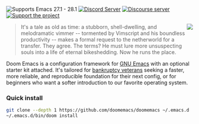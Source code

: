 ![Supports Emacs 27.1 - 28.1](https://img.shields.io/badge/Supports-Emacs_27.1--28.1-blueviolet.svg?style=flat-square&logo=GNU%20Emacs&logoColor=white)
[![Discord Server](https://img.shields.io/discord/406534637242810369?color=738adb&label=Discord&logo=discord&logoColor=white&style=flat-square)][discord]
[![Discourse server](https://img.shields.io/discourse/users?server=https%3A%2F%2Fdiscourse.doomemacs.org&logo=discourse&label=Discourse&style=flat-square&color=9cf)][discourse]
[![Support the project](https://img.shields.io/badge/Support-the%20project-d5649f?style=flat-square&logo=github-sponsors)][support]

<a href="http://ultravioletbat.deviantart.com/art/Yay-Evil-111710573">
  <img src="https://raw.githubusercontent.com/hlissner/doom-emacs/screenshots/cacochan.png" align="right" />
</a>

> It's a tale as old as time: a stubborn, shell-dwelling, and melodramatic
> vimmer -- tormented by Vimscript and his boundless productivity -- makes a
> formal request to the netherworld for a transfer. They agree. The terms? He
> must lure more unsuspecting souls into a life of eternal bikeshedding. Now he
> runs the place.

Doom Emacs is a configuration framework for [GNU Emacs][emacs] with an optional
starter kit attached. It's tailored for [bankruptcy veterans][bankruptcy]
seeking a faster, more reliable, and reproducible foundation for their next
config, or for beginners who want a softer introduction to our favorite
operating system.

### Quick install

``` sh
git clone --depth 1 https://github.com/doomemacs/doomemacs ~/.emacs.d
~/.emacs.d/bin/doom install
```


[bankruptcy]: https://www.emacswiki.org/emacs/DotEmacsBankruptcy
[discord]: https://doomemacs.org/discord
[discourse]: https://discourse.doomemacs.org
[emacs]: https://www.gnu.org/software/emacs/
[support]: https://github.com/sponsors/hlissner
